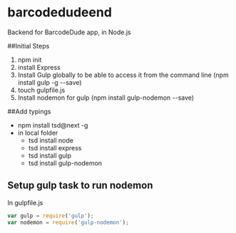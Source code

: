 # barcodedudeend
Backend for BarcodeDude app, in Node.js

##Initial Steps
1. npm init
2. install Express
3. Install Gulp globally to be able to access it from the command line (npm install gulp -g --save)
4. touch gulpfile.js
5. Install nodemon for gulp (npm install gulp-nodemon --save)

##Add typings
* npm install tsd@next -g
* in local folder 
	* tsd install node
	* tsd install express
	* tsd install gulp
	* tsd install gulp-nodemon


## Setup gulp task to run nodemon
In gulpfile.js

```javascript
var gulp = require('gulp');
var nodemon = require('gulp-nodemon');
```

